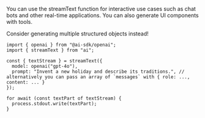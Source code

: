 You can use the streamText function for interactive use cases such as chat bots and other real-time applications. You can also generate UI components with tools.

Consider generating multiple structured objects instead!

```
import { openai } from "@ai-sdk/openai";
import { streamText } from "ai";

const { textStream } = streamText({
  model: openai("gpt-4o"),
  prompt: "Invent a new holiday and describe its traditions.", // alternatively you can pass an array of `messages` with { role: ..., content: ... }
});

for await (const textPart of textStream) {
  process.stdout.write(textPart);
}
```
